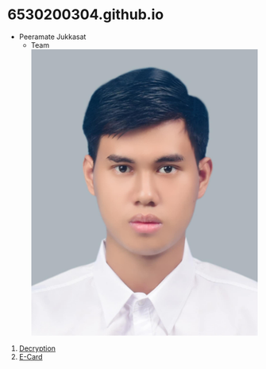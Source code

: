 # 6530200304.github.io

- Peeramate Jukkasat
   - Team
![Me](Image/Me.jpg)
1. [Decryption](Decryption.md)<br>
2. [E-Card](e-card.md)
